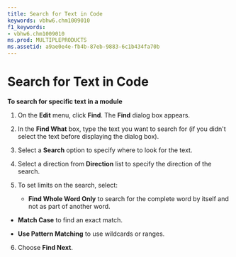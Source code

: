 ```yaml
---
title: Search for Text in Code
keywords: vbhw6.chm1009010
f1_keywords:
- vbhw6.chm1009010
ms.prod: MULTIPLEPRODUCTS
ms.assetid: a9ae0e4e-fb4b-87eb-9883-6c1b434fa70b
---
```



# Search for Text in Code

 **To search for specific text in a module**



1. On the  **Edit** menu, click **Find**. The **Find** dialog box appears.
    
2. In the  **Find What** box, type the text you want to search for (if you didn't select the text before displaying the dialog box).
    
3. Select a  **Search** option to specify where to look for the text.
    
4. Select a direction from  **Direction** list to specify the direction of the search.
    
5. To set limits on the search, select:
    
    
    
      -  **Find Whole Word Only** to search for the complete word by itself and not as part of another word.
    
  -  **Match Case** to find an exact match.
    
  -  **Use Pattern Matching** to use wildcards or ranges.
    

    
    
6. Choose  **Find Next**.
    


